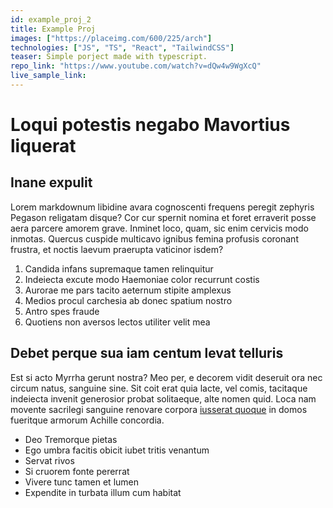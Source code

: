 ```yaml
---
id: example_proj_2
title: Example Proj
images: ["https://placeimg.com/600/225/arch"]
technologies: ["JS", "TS", "React", "TailwindCSS"]
teaser: Simple porject made with typescript.
repo_link: "https://www.youtube.com/watch?v=dQw4w9WgXcQ"
live_sample_link:
---
```


# Loqui potestis negabo Mavortius liquerat

## Inane expulit

Lorem markdownum libidine avara cognoscenti frequens peregit zephyris Pegason
religatam disque? Cor cur spernit nomina et foret erraverit posse aera parcere
amorem grave. Inminet loco, quam, sic enim cervicis modo inmotas. Quercus
cuspide multicavo ignibus femina profusis coronant frustra, et noctis laevum
praerupta vaticinor isdem?

1. Candida infans supremaque tamen relinquitur
2. Indeiecta excute modo Haemoniae color recurrunt costis
3. Aurorae me pars tacito aeternum stipite amplexus
4. Medios procul carchesia ab donec spatium nostro
5. Antro spes fraude
6. Quotiens non aversos lectos utiliter velit mea

## Debet perque sua iam centum levat telluris

Est si acto Myrrha gerunt nostra? Meo per, e decorem vidit deseruit ora nec
circum natus, sanguine sine. Sit coit erat quia lacte, vel comis, tacitaque
indeiecta invenit generosior probat solitaeque, alte nomen quid. Loca nam
movente sacrilegi sanguine renovare corpora [iusserat
quoque](http://www.quaeripraesentia.org/est.php) in domos fueritque armorum
Achille concordia.

- Deo Tremorque pietas
- Ego umbra facitis obicit iubet tritis venantum
- Servat rivos
- Si cruorem fonte pererrat
- Vivere tunc tamen et lumen
- Expendite in turbata illum cum habitat
